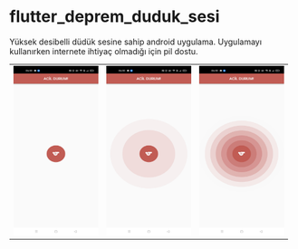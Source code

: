 # flutter_deprem_duduk_sesi
Yüksek desibelli düdük sesine sahip android uygulama. Uygulamayı kullanırken internete ihtiyaç olmadığı için pil dostu.
<table>
<tr>
<td>
  <img src="https://github.com/alikperislam/flutter_deprem_duduk_sesi/blob/main/1.jpg" width="150" height="300"> 
  </td>
<td>
  <img src="https://github.com/alikperislam/flutter_deprem_duduk_sesi/blob/main/2.jpg" width="150" height="300"> 
  </td>
<td>
  <img src="https://github.com/alikperislam/flutter_deprem_duduk_sesi/blob/main/3.jpg" width="150" height="300"> 
  </td>
</tr>
</table>
